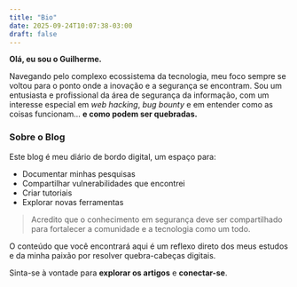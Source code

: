 ```yaml
---
title: "Bio"
date: 2025-09-24T10:07:38-03:00
draft: false
---
```


**Olá, eu sou o Guilherme.**

Navegando pelo complexo ecossistema da tecnologia, meu foco sempre se voltou para o ponto onde a inovação e a segurança se encontram. Sou um entusiasta e profissional da área de segurança da informação, com um interesse especial em *web hacking*, *bug bounty* e em entender como as coisas funcionam... **e como podem ser quebradas.**

### Sobre o Blog

Este blog é meu diário de bordo digital, um espaço para:
* Documentar minhas pesquisas
* Compartilhar vulnerabilidades que encontrei
* Criar tutoriais
* Explorar novas ferramentas

> Acredito que o conhecimento em segurança deve ser compartilhado para fortalecer a comunidade e a tecnologia como um todo.

O conteúdo que você encontrará aqui é um reflexo direto dos meus estudos e da minha paixão por resolver quebra-cabeças digitais.

Sinta-se à vontade para **explorar os artigos** e **conectar-se**.

